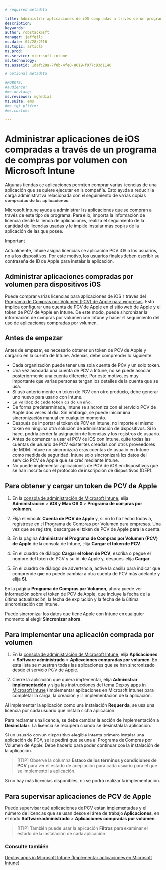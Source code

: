 ```yaml
---
# required metadata

title: Administrar aplicaciones de iOS compradas a través de un programa de compras por volumen | Microsoft Intune
description:
keywords:
author: robstackmsft
manager: jeffgilb
ms.date: 04/28/2016
ms.topic: article
ms.prod:
ms.service: microsoft-intune
ms.technology:
ms.assetid: 1dafc28a-7f8b-4fe0-8619-f977c93d1140

# optional metadata

#ROBOTS:
#audience:
#ms.devlang:
ms.reviewer: mghadial
ms.suite: ems
#ms.tgt_pltfrm:
#ms.custom:

---
```


# Administrar aplicaciones de iOS compradas a través de un programa de compras por volumen con Microsoft Intune
Algunas tiendas de aplicaciones permiten comprar varias licencias de una aplicación que se quiere ejecutar en la compañía. Esto ayuda a reducir la carga administrativa relacionada con el seguimiento de varias copias compradas de las aplicaciones.

Microsoft Intune ayuda a administrar las aplicaciones que se compran a través de este tipo de programa. Para ello, importa la información de licencia desde la tienda de aplicaciones, realiza el seguimiento de la cantidad de licencias usadas y le impide instalar más copias de la aplicación de las que posee.

> [!Important]
> Actualmente, Intune asigna licencias de aplicación PCV iOS a los usuarios, no a los dispositivos. Por este motivo, los usuarios finales deben escribir su contraseña de ID de Apple para instalar la aplicación.

## Administrar aplicaciones compradas por volumen para dispositivos iOS
Puede comprar varias licencias para aplicaciones de iOS a través del [Programa de Compras por Volumen (PCV) de Apple para empresas](http://www.apple.com/business/vpp/). Esto implica configurar una cuenta de PCV de Apple en el sitio web de Apple y el token de PCV de Apple en Intune.  De este modo, puede sincronizar la información de compras por volumen con Intune y hacer el seguimiento del uso de aplicaciones compradas por volumen.

## Antes de empezar
Antes de empezar, es necesario obtener un token de PCV de Apple y cargarlo en la cuenta de Intune. Además, debe comprender lo siguiente:

* Cada organización puede tener una sola cuenta de PCV y un solo token.
* Una vez asociada una cuenta de PCV a Intune, no se puede asociar posteriormente una cuenta diferente. Por este motivo, es muy importante que varias personas tengan los detalles de la cuenta que se usa.
* Si usó anteriormente un token de PCV con otro producto, debe generar uno nuevo para usarlo con Intune.
* La validez de cada token es de un año.
* De forma predeterminada, Intune se sincroniza con el servicio PCV de Apple dos veces al día. Sin embargo, se puede iniciar una sincronización manual en cualquier momento.
* Después de importar el token de PCV en Intune, no importe el mismo token en ninguna otra solución de administración de dispositivos. Si lo hace, podría perder la asignación de licencias y los registros de usuario.
* Antes de comenzar a usar el PCV de iOS con Intune, quite todas las cuentas de usuario de PCV existentes creadas con otros proveedores de MDM. Intune no sincronizará esas cuentas de usuario en Intune como medida de seguridad. Intune solo sincronizará los datos del servicio PCV de Apple que se creó mediante Intune. 
* No puede implementar aplicaciones de PCV de iOS en dispositivos que se han inscrito con el protocolo de inscripción de dispositivos (DEP).

## Para obtener y cargar un token de PCV de Apple

1.  En la [consola de administración de Microsoft Intune](https://manage.microsoft.com), elija **Administración** &gt; **iOS y Mac OS X** &gt; **Programa de compras por volumen**.

2.  Elija el vínculo **Cuenta de PCV de Apple** y, si no lo ha hecho todavía, regístrese en el Programa de Compras por Volumen para empresas. Una vez que se registre, descargue el token de PCV de Apple para la cuenta.

3.  En la página **Administrar el Programa de Compras por Volumen (PCV) de Apple** de la consola de Intune, elija **Cargar el token de PCV**.

4.  En el cuadro de diálogo **Cargar el token de PCV**, escriba o pegue el nombre del token de PCV y su id. de Apple y, después, elija **Cargar**.

5.  En el cuadro de diálogo de advertencia, active la casilla para indicar que comprende que no puede cambiar a otra cuenta de PCV más adelante y elija **Sí**.

En la página **Programa de Compras por Volumen**, ahora puede ver información sobre el token de PCV de Apple, que incluye la fecha de la última actualización, la fecha de expiración y la fecha de la última sincronización con Intune.

Puede sincronizar los datos que tiene Apple con Intune en cualquier momento al elegir **Sincronizar ahora**.

## Para implementar una aplicación comprada por volumen

1.  En la [consola de administración de Microsoft Intune](https://manage.microsoft.com), elija **Aplicaciones** &gt; **Software administrado** &gt; **Aplicaciones compradas por volumen**. En esta lista se muestran todas las aplicaciones que se han sincronizado desde el servicio PCV de Apple.

2.  Cierre la aplicación que quiera implementar, elija **Administrar implementación** y siga las instrucciones del tema [Deploy apps in Microsoft Intune](deploy-apps-in-microsoft-intune.md) (Implementar aplicaciones en Microsoft Intune) para completar la carga, la creación y la implementación de la aplicación.

Al implementar la aplicación como una instalación **Requerida**, se usa una licencia por cada usuario que instala dicha aplicación.

Para reclamar una licencia, se debe cambiar la acción de implementación a **Desinstalar**. La licencia se recupera cuando se desinstala la aplicación.

Si un usuario con un dispositivo elegible intenta primero instalar una aplicación de PCV, se le pedirá que se una al Programa de Compras por Volumen de Apple. Debe hacerlo para poder continuar con la instalación de la aplicación.

> [!TIP] Observe la columna **Estado de los términos y condiciones de PCV** para ver el estado de aceptación para cada usuario para el que se implementó la aplicación.

Si no hay más licencias disponibles, no se podrá realizar la implementación.

## Para supervisar aplicaciones de PCV de Apple
Puede supervisar qué aplicaciones de PCV están implementadas y el número de licencias que se usan desde el área de trabajo **Aplicaciones**, en el nodo **Software administrado** &gt; **Aplicaciones compradas por volumen**.

> [!TIP] También puede usar la aplicación **Filtros** para examinar el estado de la instalación de cada aplicación.

### Consulte también
[Deploy apps in Microsoft Intune (Implementar aplicaciones en Microsoft Intune)](deploy-apps-in-microsoft-intune.md)



<!--HONumber=Jun16_HO2-->


